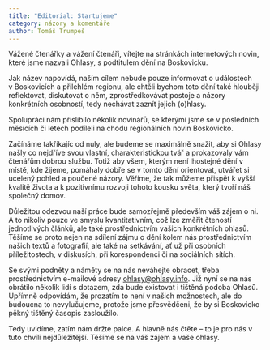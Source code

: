 ```yaml
---
title: "Editorial: Startujeme"
category: názory a komentáře
author: Tomáš Trumpeš
---
```


Vážené čtenářky a vážení čtenáři, vítejte na stránkách internetových novin, které jsme nazvali Ohlasy, s podtitulem dění na Boskovicku.

Jak název napovídá, naším cílem nebude pouze informovat o událostech v Boskovicích a přilehlém regionu, ale chtěli bychom toto dění také hlouběji reflektovat, diskutovat o něm, zprostředkovávat postoje a názory konkrétních osobností, tedy nechávat zaznít jejich (o)hlasy.

Spolupráci nám přislíbilo několik novinářů, se kterými jsme se v posledních měsících či letech podíleli na chodu regionálních novin Boskovicko.

Začínáme takříkajíc od nuly, ale budeme se maximálně snažit, aby si Ohlasy našly co nejdříve svou vlastní, charakteristickou tvář a prokazovaly vám čtenářům dobrou službu. Totiž aby všem, kterým není lhostejné dění v místě, kde žijeme, pomáhaly dobře se v tomto dění orientovat, utvářet si ucelený pohled a poučené názory. Věříme, že tak můžeme přispět k vyšší kvalitě života a k pozitivnímu rozvoji tohoto kousku světa, který tvoří náš společný domov.

Důležitou odezvou naší práce bude samozřejmě především váš zájem o ni. A to nikoliv pouze ve smyslu kvantitativním, což lze změřit čteností jednotlivých článků, ale také prostřednictvím vašich konkrétních ohlasů. Těšíme se proto nejen na sdílení zájmu o dění kolem nás prostřednictvím našich textů a fotografií, ale také na setkávání, ať už při osobních příležitostech, v diskusích, při korespondenci či na sociálních sítích.

Se svými podněty a náměty se na nás neváhejte obracet, třeba prostřednictvím e-mailové adresy <ohlasy@ohlasy.info>.
Již nyní se na nás obrátilo několik lidí s dotazem, zda bude existovat i tištěná podoba Ohlasů. Upřímně odpovídám, že prozatím to není v našich možnostech, ale do budoucna to nevylučujeme, protože jsme přesvědčeni, že by si Boskovicko pěkný tištěný časopis zasloužilo.

Tedy uvidíme, zatím nám držte palce. A hlavně nás čtěte – to je pro nás v tuto chvíli nejdůležitější. Těšíme se na váš zájem a vaše ohlasy.